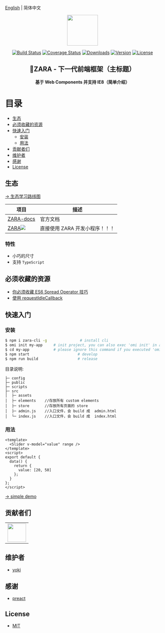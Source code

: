 [English](./README.EN.md) | 简体中文

<p align="center"><img width="100" src="https://vuejs.org/images/logo.png"></p>

<p align="center">
  <a href="https://circleci.com/gh/vuejs/vue/tree/dev"><img src="https://img.shields.io/circleci/project/github/vuejs/vue/dev.svg" alt="Build Status"></a>
  <a href="https://codecov.io/github/vuejs/vue?branch=dev"><img src="https://img.shields.io/codecov/c/github/vuejs/vue/dev.svg" alt="Coverage Status"></a>
  <a href="https://npmcharts.com/compare/vue?minimal=true"><img src="https://img.shields.io/npm/dm/vue.svg" alt="Downloads"></a>
  <a href="https://www.npmjs.com/package/vue"><img src="https://img.shields.io/npm/v/vue.svg" alt="Version"></a>
  <a href="https://www.npmjs.com/package/vue"><img src="https://img.shields.io/npm/l/vue.svg" alt="License"></a>
</p>

<h2 align="center">ZARA - 下一代前端框架（主标题）</h2>
<p align="center"><b>基于 Web Components 并支持 IE8（简单介绍）</b></p>

# 目录

- [生态](#生态)
- [必须收藏的资源](#必须收藏的资源)
- [快速入门](#快速入门)
  - [安装](#安装)
  - [用法](#用法)
- [贡献者们](#贡献者们)
- [维护者](#维护者)
- [感谢](#感谢)
- [License](#license)

## 生态

[→ 生态学习路线图](https://github.com/Tencent/omi/tree/master/assets/rm.md)

| **项目**                                                                                                                                  | **描述**                       |
| ----------------------------------------------------------------------------------------------------------------------------------------- | ------------------------------ |
| [ZARA-docs](https://github.com/Tencent/omi/blob/master/docs/main-concepts.cn.md)                                                           | 官方文档                       |
| [ZARA![](https://raw.githubusercontent.com/dntzhang/cax/master/asset/hot.png) ](https://github.com/Tencent/omi/tree/master/packages/omip) | 直接使用 ZARA 开发小程序！！！ |

### 特性

- 小巧的尺寸
- 支持 `TypeScript`

## 必须收藏的资源

- [你必须收藏 ES6 Spread Operator 技巧](https://github.com/Tencent/omi/blob/master/tutorial/spread-operator.cn.md)
- [使用 requestIdleCallback](https://div.io/topic/1370)

## 快速入门

### 安装

```bash
$ npm i zara-cli -g               # install cli
$ omi init my-app     # init project, you can also exec 'omi init' in an empty folder
$ cd my-app           # please ignore this command if you executed 'omi init' in an empty folder
$ npm start                      # develop
$ npm run build                  # release
```

目录说明:

```
├─ config
├─ public
├─ scripts
├─ src
│  ├─ assets
│  ├─ elements    //存放所有 custom elements
│  ├─ store       //存放所有页面的 store
│  ├─ admin.js    //入口文件，会 build 成  admin.html
│  └─ index.js    //入口文件，会 build 成  index.html
```

### 用法

```vue
<template>
  <Slider v-model="value" range />
</template>
<script>
export default {
  data() {
    return {
      value: [20, 50]
    };
  }
};
</script>
```

[→ simple demo](https://tencent.github.io/omi/packages/omi/examples/counter/)

## 贡献者们

<table>
    <tbody>
        <tr>
            <td>
                <a target="_blank" href="https://github.com/yokiyokiyoki"><img width="60px" src="https://avatars1.githubusercontent.com/u/20388810?s=460&v=4"></a>
            </td>
        </tr>
    </tbody>
</table>

## 维护者

- [yoki](https://github.com/yokiyokiyoki)

## 感谢

- [preact](https://github.com/developit/preact)

## License

- [MIT](https://opensource.org/licenses/MIT)
